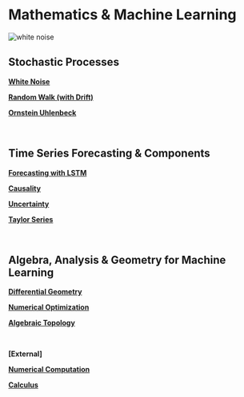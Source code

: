 # Mathematics & Machine Learning

<img src="https://raw.githubusercontent.com/deltorobarba/machinelearning/master/whitenoise.png" alt="white noise">

<br>

## Stochastic Processes

[<b>White Noise</b>](https://github.com/deltorobarba/machinelearning/blob/master/whitenoise.ipynb)

[<b>Random Walk (with Drift)</b>](https://github.com/deltorobarba/machinelearning/blob/master/randomwalk.ipynb)

[<b>Ornstein Uhlenbeck</b>](https://github.com/deltorobarba/machinelearning/blob/master/ornsteinuhlenbeck.ipynb)

<br>

## Time Series Forecasting & Components

[<b>Forecasting with LSTM</b>](https://github.com/deltorobarba/machinelearning/blob/master/lstm.ipynb)

[<b>Causality</b>](https://github.com/deltorobarba/machinelearning/blob/master/causality.ipynb)

[<b>Uncertainty</b>](https://github.com/deltorobarba/machinelearning/blob/master/uncertainty.ipynb)

[<b>Taylor Series</b>](https://github.com/deltorobarba/machinelearning/blob/master/taylor.ipynb)

<br>

## Algebra, Analysis & Geometry for Machine Learning

[<b>Differential Geometry</b>](https://github.com/deltorobarba/machinelearning/blob/master/geometry.ipynb)

[<b>Numerical Optimization</b>](https://github.com/deltorobarba/machinelearning/blob/master/analysis.ipynb)

[<b>Algebraic Topology</b>](https://github.com/deltorobarba/machinelearning/blob/master/topology.ipynb)

<br>

**[External]**

[<b>Numerical Computation</b>](https://github.com/deltorobarba/machinelearning/blob/master/numericalcomputation.ipynb)

[<b>Calculus</b>](https://github.com/deltorobarba/machinelearning/blob/master/differential_calculus.ipynb)

